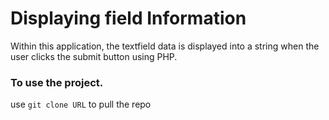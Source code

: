 # Displaying field Information

Within this application, the textfield data is displayed into a string when the user clicks the submit button using PHP.

### To use the project.

use `git clone URL` to pull the repo
